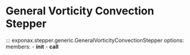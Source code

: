 # General Vorticity Convection Stepper

::: exponax.stepper.generic.GeneralVorticityConvectionStepper
    options:
        members:
            - __init__
            - __call__